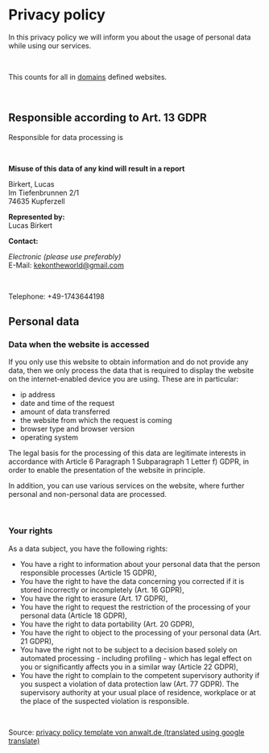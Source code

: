 # Privacy policy
In this privacy policy we will inform you about the usage of personal data while using our services.

<br>

This counts for all in <a href="domains">domains</a> defined websites.

<br>

## **Responsible according to Art. 13 GDPR**
Responsible for data processing is

<br>

**Misuse of this data of any kind will result in a report**<br>

Birkert, Lucas<br>
Im Tiefenbrunnen 2/1<br>
74635 Kupferzell<br>

**Represented by:**<br>
Lucas Birkert<br>

**Contact:**

*Electronic (please use preferably)*<br>
E-Mail: <a href='mailto:kekontheworld@gmail.com'>kekontheworld@gmail.com</a>

</br>

Telephone: +49-1743644198

## **Personal data**

### **Data when the website is accessed**
If you only use this website to obtain information and do not provide any data, then we only process the data that is required to display the website on the internet-enabled device you are using. These are in particular: 

- ip address
- date and time of the request
- amount of data transferred
- the website from which the request is coming
- browser type and browser version
- operating system

The legal basis for the processing of this data are legitimate interests in accordance with Article 6 Paragraph 1 Subparagraph 1 Letter f) GDPR, in order to enable the presentation of the website in principle.

In addition, you can use various services on the website, where further personal and non-personal data are processed. 

<br>

### **Your rights**
As a data subject, you have the following rights:
- You have a right to information about your personal data that the person responsible processes (Article 15 GDPR),
- You have the right to have the data concerning you corrected if it is stored incorrectly or incompletely (Art. 16 GDPR),
- You have the right to erasure (Art. 17 GDPR),
- You have the right to request the restriction of the processing of your personal data (Article 18 GDPR),
- You have the right to data portability (Art. 20 GDPR),
- You have the right to object to the processing of your personal data (Art. 21 GDPR),
- You have the right not to be subject to a decision based solely on automated processing - including profiling - which has legal effect on you or significantly affects you in a similar way (Article 22 GDPR),
- You have the right to complain to the competent supervisory authority if you suspect a violation of data protection law (Art. 77 GDPR). The supervisory authority at your usual place of residence, workplace or at the place of the suspected violation is responsible.

<br>

Source: <a href="https://www.anwalt.de/vorlage/muster-datenschutzerklaerung.php" rel="nofollow">privacy policy template von anwalt.de (translated using google translate)</a>